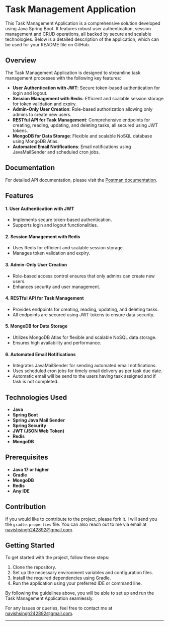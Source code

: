 # Task Management Application

This Task Management Application is a comprehensive solution developed using Java Spring Boot. It features robust user authentication, session management and CRUD operations, all backed by secure and scalable technologies. Below is a detailed description of the application, which can be used for your README file on GitHub.

## Overview

The Task Management Application is designed to streamline task management processes with the following key features:

- **User Authentication with JWT**: Secure token-based authentication for login and logout.
- **Session Management with Redis**: Efficient and scalable session storage for token validation and expiry.
- **Admin-Only User Creation**: Role-based authorization allowing only admins to create new users.
- **RESTful API for Task Management**: Comprehensive endpoints for creating, reading, updating, and deleting tasks, all secured using JWT tokens.
- **MongoDB for Data Storage**: Flexible and scalable NoSQL database using MongoDB Atlas.
- **Automated Email Notifications**: Email notifications using JavaMailSender and scheduled cron jobs.

## Documentation

For detailed API documentation, please visit the [Postman documentation](https://documenter.getpostman.com/view/2sA3XV7Jdu?version=latest#b2ae2a55-45ed-42a3-990d-d8a8421eeaa2).

## Features

#### 1. User Authentication with JWT
- Implements secure token-based authentication.
- Supports login and logout functionalities.

#### 2. Session Management with Redis
- Uses Redis for efficient and scalable session storage.
- Manages token validation and expiry.

#### 3. Admin-Only User Creation
- Role-based access control ensures that only admins can create new users.
- Enhances security and user management.

#### 4. RESTful API for Task Management
- Provides endpoints for creating, reading, updating, and deleting tasks.
- All endpoints are secured using JWT tokens to ensure data security.

#### 5. MongoDB for Data Storage
- Utilizes MongoDB Atlas for flexible and scalable NoSQL data storage.
- Ensures high availability and performance.

#### 6. Automated Email Notifications
- Integrates JavaMailSender for sending automated email notifications.
- Uses scheduled cron jobs for timely email delivery as per task due date.
- Automatic email will be send to the users having task assigned and if task is not completed.

## Technologies Used

- **Java**
- **Spring Boot**
- **Spring Java Mail Sender**
- **Spring Security**
- **JWT (JSON Web Token)**
- **Redis**
- **MongoDB**

## Prerequisites

- **Java 17 or higher**
- **Gradle**
- **MongoDB**
- **Redis**
- **Any IDE**

## Contribution

If you would like to contribute to the project, please fork it. I will send you the `gradle.properties` file. You can also reach out to me via email at navishsingh242892@gmail.com.

## Getting Started

To get started with the project, follow these steps:

1. Clone the repository.
2. Set up the necessary environment variables and configuration files.
3. Install the required dependencies using Gradle.
4. Run the application using your preferred IDE or command line.

By following the guidelines above, you will be able to set up and run the Task Management Application seamlessly. 

For any issues or queries, feel free to contact me at navishsingh242892@gmail.com.

---

